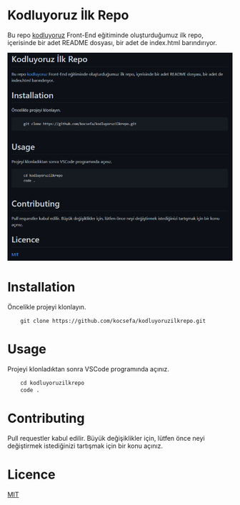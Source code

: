 # **Kodluyoruz İlk Repo**
Bu repo [kodluyoruz](https://app.patika.dev/courses/git/odev1) Front-End eğitiminde oluşturduğumuz ilk repo, içerisinde bir adet README dosyası, bir adet de index.html barındırıyor.

![git](image.png)

# **Installation**
Öncelikle projeyi klonlayın.

        git clone https://github.com/kocsefa/kodluyoruzilkrepo.git

# **Usage**
Projeyi klonladıktan sonra VSCode programında açınız.

        cd kodluyoruzilkrepo
        code .

# **Contributing**
Pull requestler kabul edilir. Büyük değişiklikler için, lütfen önce neyi değiştirmek istediğinizi tartışmak için bir konu açınız.

# **Licence**

[MIT](./LICENSE)